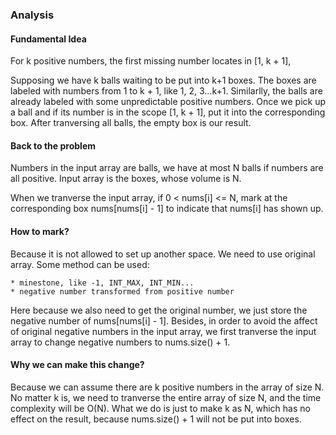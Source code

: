 ### Analysis

#### Fundamental Idea

For k positive numbers, the first missing number locates in [1, k + 1],

Supposing we have k balls waiting to be put into k+1 boxes.
The boxes are labeled with numbers from 1 to k + 1, like 1, 2, 3...k+1.
Similarlly, the balls are already labeled with some unpredictable positive numbers.
Once we pick up a ball and if its number is in the scope [1, k + 1], put it into the corresponding box.
After tranversing all balls, the empty box is our result.

#### Back to the problem

Numbers in the input array are balls, we have at most N balls if numbers are all positive.
Input array is the boxes, whose volume is N.

When we tranverse the input array, if 0 < nums[i] <= N, mark at the corresponding box nums[nums[i] - 1] to indicate that nums[i] has shown up.

#### How to mark?

Because it is not allowed to set up another space. We need to use original array.
Some method can be used:
    
    * minestone, like -1, INT_MAX, INT_MIN...
    * negative number transformed from positive number

Here because we also need to get the original number, we just store the negative number of nums[nums[i] - 1].
Besides, in order to avoid the affect of original negative numbers in the input array, we first tranverse the input array to change negative numbers to nums.size() + 1.

#### Why we can make this change?

Because we can assume there are k positive numbers in the array of size N.
No matter k is, we need to tranverse the entire array of size N, and the time complexity will be O(N).
What we do is just to make k as N, which has no effect on the result, because nums.size() + 1 will not be put into boxes.
